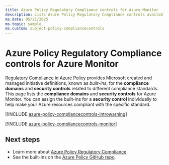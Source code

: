 ```yaml
---
title: Azure Policy Regulatory Compliance controls for Azure Monitor
description: Lists Azure Policy Regulatory Compliance controls available for Azure Monitor. These built-in policy definitions provide common approaches to managing the compliance of your Azure resources.
ms.date: 05/21/2025
ms.topic: sample
ms.custom: subject-policy-compliancecontrols
---
```


# Azure Policy Regulatory Compliance controls for Azure Monitor

[Regulatory Compliance in Azure Policy](/azure/governance/policy/concepts/regulatory-compliance) provides Microsoft created and managed initiative definitions, known as _built-ins_, for the **compliance domains** and **security controls** related to different compliance standards. This page lists the **compliance domains** and **security controls** for Azure Monitor. You can assign the built-ins for a **security control** individually to help make your Azure resources compliant with the specific standard.

[!INCLUDE [azure-policy-compliancecontrols-introwarning](~/azure-docs-pr/includes/policy/standards/intro-warning.md)]

[!INCLUDE [azure-policy-compliancecontrols-monitor](~/azure-docs-pr/includes/policy/standards/byrp/microsoft.insights.md)]

## Next steps

* Learn more about [Azure Policy Regulatory Compliance](/azure/governance/policy/concepts/regulatory-compliance).
* See the built-ins on the [Azure Policy GitHub repo](https://github.com/Azure/azure-policy).
